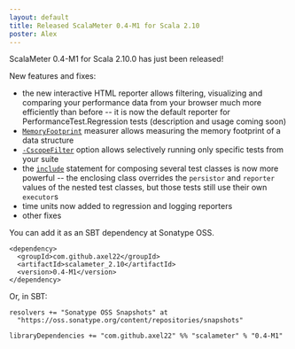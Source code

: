 ```yaml
---
layout: default
title: Released ScalaMeter 0.4-M1 for Scala 2.10
poster: Alex
---
```



ScalaMeter 0.4-M1 for Scala 2.10.0 has just been released!

New features and fixes:
- the new interactive HTML reporter allows filtering, visualizing and comparing your performance data from your browser much more efficiently than before -- it is now the default reporter for PerformanceTest.Regression tests (description and usage coming soon)
- [`MemoryFootprint`](/scalameter/home/gettingstarted/executors/) measurer allows measuring the memory footprint of a data structure
- [`-CscopeFilter`](/scalameter/home/gettingstarted/sbt/) option allows selectively running only specific tests from your suite
- the [`include`](/scalameter/home/gettingstarted/configuration/) statement for composing several test classes is now more powerful -- the enclosing class overrides the `persistor` and `reporter` values of the nested test classes, but those tests still use their own `executor`s
- time units now added to regression and logging reporters
- other fixes

You can add it as an SBT dependency at Sonatype OSS.

    <dependency>
      <groupId>com.github.axel22</groupId>
      <artifactId>scalameter_2.10</artifactId>
      <version>0.4-M1</version>
    </dependency>

Or, in SBT:

    resolvers += "Sonatype OSS Snapshots" at
      "https://oss.sonatype.org/content/repositories/snapshots"

    libraryDependencies += "com.github.axel22" %% "scalameter" % "0.4-M1"


